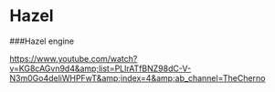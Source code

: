# Hazel
###Hazel engine

https://www.youtube.com/watch?v=KG8cAGvn9d4&amp;list=PLlrATfBNZ98dC-V-N3m0Go4deliWHPFwT&amp;index=4&amp;ab_channel=TheCherno

